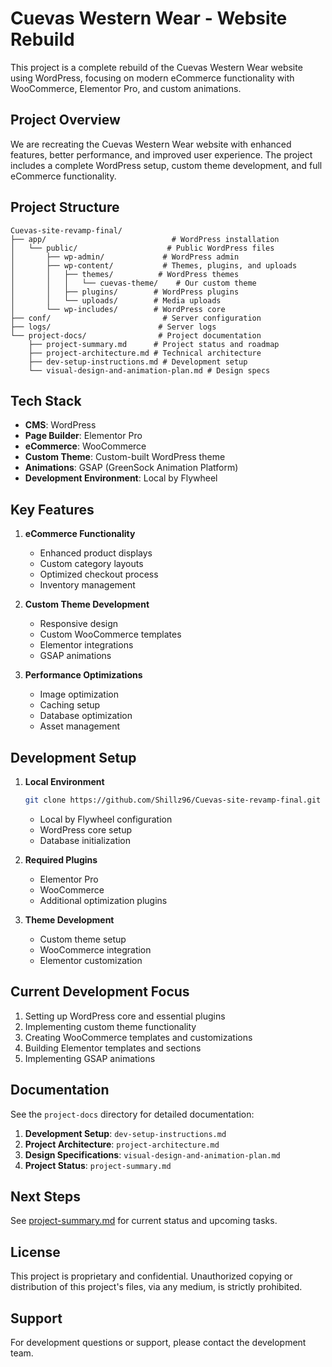 # Cuevas Western Wear - Website Rebuild

This project is a complete rebuild of the Cuevas Western Wear website using WordPress, focusing on modern eCommerce functionality with WooCommerce, Elementor Pro, and custom animations.

## Project Overview

We are recreating the Cuevas Western Wear website with enhanced features, better performance, and improved user experience. The project includes a complete WordPress setup, custom theme development, and full eCommerce functionality.

## Project Structure

```
Cuevas-site-revamp-final/
├── app/                            # WordPress installation
│   └── public/                    # Public WordPress files
│       ├── wp-admin/             # WordPress admin
│       ├── wp-content/           # Themes, plugins, and uploads
│       │   ├── themes/          # WordPress themes
│       │   │   └── cuevas-theme/    # Our custom theme
│       │   ├── plugins/        # WordPress plugins
│       │   └── uploads/        # Media uploads
│       └── wp-includes/        # WordPress core
├── conf/                         # Server configuration
├── logs/                        # Server logs
└── project-docs/                # Project documentation
    ├── project-summary.md      # Project status and roadmap
    ├── project-architecture.md # Technical architecture
    ├── dev-setup-instructions.md # Development setup
    └── visual-design-and-animation-plan.md # Design specs
```

## Tech Stack

- **CMS**: WordPress
- **Page Builder**: Elementor Pro
- **eCommerce**: WooCommerce
- **Custom Theme**: Custom-built WordPress theme
- **Animations**: GSAP (GreenSock Animation Platform)
- **Development Environment**: Local by Flywheel

## Key Features

1. **eCommerce Functionality**
   - Enhanced product displays
   - Custom category layouts
   - Optimized checkout process
   - Inventory management

2. **Custom Theme Development**
   - Responsive design
   - Custom WooCommerce templates
   - Elementor integrations
   - GSAP animations

3. **Performance Optimizations**
   - Image optimization
   - Caching setup
   - Database optimization
   - Asset management

## Development Setup

1. **Local Environment**
   ```bash
   git clone https://github.com/Shillz96/Cuevas-site-revamp-final.git
   ```
   - Local by Flywheel configuration
   - WordPress core setup
   - Database initialization

2. **Required Plugins**
   - Elementor Pro
   - WooCommerce
   - Additional optimization plugins

3. **Theme Development**
   - Custom theme setup
   - WooCommerce integration
   - Elementor customization

## Current Development Focus

1. Setting up WordPress core and essential plugins
2. Implementing custom theme functionality
3. Creating WooCommerce templates and customizations
4. Building Elementor templates and sections
5. Implementing GSAP animations

## Documentation

See the `project-docs` directory for detailed documentation:

1. **Development Setup**: `dev-setup-instructions.md`
2. **Project Architecture**: `project-architecture.md`
3. **Design Specifications**: `visual-design-and-animation-plan.md`
4. **Project Status**: `project-summary.md`

## Next Steps

See [project-summary.md](project-docs/project-summary.md) for current status and upcoming tasks.

## License

This project is proprietary and confidential. Unauthorized copying or distribution of this project's files, via any medium, is strictly prohibited.

## Support

For development questions or support, please contact the development team. 